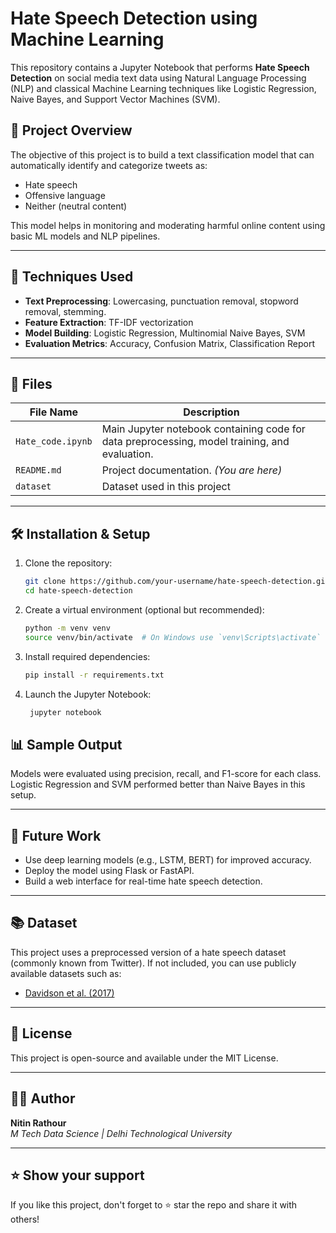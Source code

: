# Hate Speech Detection using Machine Learning

This repository contains a Jupyter Notebook that performs **Hate Speech Detection** on social media text data using Natural Language Processing (NLP) and classical Machine Learning techniques like Logistic Regression, Naive Bayes, and Support Vector Machines (SVM).

## 📌 Project Overview

The objective of this project is to build a text classification model that can automatically identify and categorize tweets as:
- Hate speech
- Offensive language
- Neither (neutral content)

This model helps in monitoring and moderating harmful online content using basic ML models and NLP pipelines.

---

## 🧠 Techniques Used

- **Text Preprocessing**: Lowercasing, punctuation removal, stopword removal, stemming.
- **Feature Extraction**: TF-IDF vectorization
- **Model Building**: Logistic Regression, Multinomial Naive Bayes, SVM
- **Evaluation Metrics**: Accuracy, Confusion Matrix, Classification Report

---

## 📁 Files

| File Name | Description |
|-----------|-------------|
| `Hate_code.ipynb` | Main Jupyter notebook containing code for data preprocessing, model training, and evaluation. |
| `README.md` | Project documentation. *(You are here)* |
| `dataset` | Dataset used in this project |

---

## 🛠️ Installation & Setup

1. Clone the repository:
   ```bash
   git clone https://github.com/your-username/hate-speech-detection.git
   cd hate-speech-detection
2. Create a virtual environment (optional but recommended):
   ```bash
   python -m venv venv
   source venv/bin/activate  # On Windows use `venv\Scripts\activate` 
3. Install required dependencies:
   ```bash
   pip install -r requirements.txt
4. Launch the Jupyter Notebook:
   ```bash
    jupyter notebook
## 📊 Sample Output

Models were evaluated using precision, recall, and F1-score for each class. Logistic Regression and SVM performed better than Naive Bayes in this setup.

---

## 📌 Future Work

- Use deep learning models (e.g., LSTM, BERT) for improved accuracy.
- Deploy the model using Flask or FastAPI.
- Build a web interface for real-time hate speech detection.

---

## 📚 Dataset

This project uses a preprocessed version of a hate speech dataset (commonly known from Twitter). If not included, you can use publicly available datasets such as:

- [Davidson et al. (2017)](https://github.com/t-davidson/hate-speech-and-offensive-language)

---

## 📃 License

This project is open-source and available under the MIT License.

---

## 🙋‍♂️ Author

**Nitin Rathour**  
_M Tech Data Science | Delhi Technological University_

---

## ⭐ Show your support

If you like this project, don't forget to ⭐ star the repo and share it with others!
